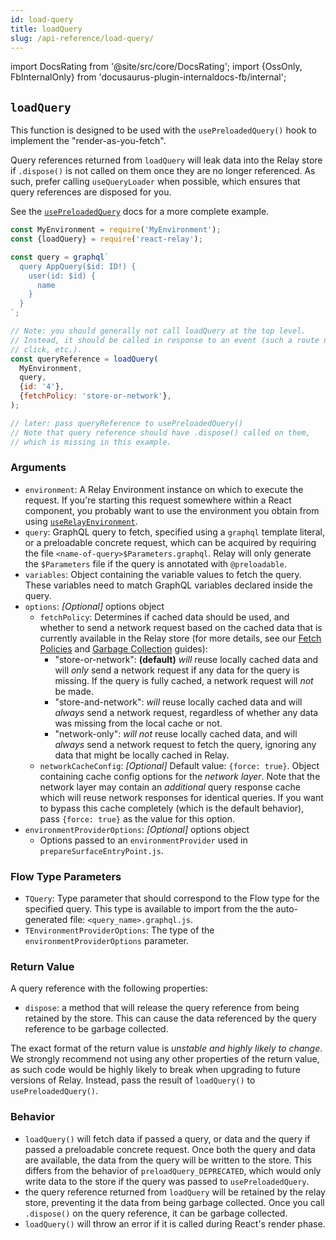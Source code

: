 ```yaml
---
id: load-query
title: loadQuery
slug: /api-reference/load-query/
---
```


import DocsRating from '@site/src/core/DocsRating';
import {OssOnly, FbInternalOnly} from 'docusaurus-plugin-internaldocs-fb/internal';

## `loadQuery`

This function is designed to be used with the `usePreloadedQuery()` hook to implement the "render-as-you-fetch".

Query references returned from `loadQuery` will leak data into the Relay store if `.dispose()` is not called on them once they are no longer referenced. As such, prefer calling `useQueryLoader` when possible, which ensures that query references are disposed for you.

See the [`usePreloadedQuery`](../use-preloaded-query) docs for a more complete example.

```js
const MyEnvironment = require('MyEnvironment');
const {loadQuery} = require('react-relay');

const query = graphql`
  query AppQuery($id: ID!) {
    user(id: $id) {
      name
    }
  }
`;

// Note: you should generally not call loadQuery at the top level.
// Instead, it should be called in response to an event (such a route navigation,
// click, etc.).
const queryReference = loadQuery(
  MyEnvironment,
  query,
  {id: '4'},
  {fetchPolicy: 'store-or-network'},
);

// later: pass queryReference to usePreloadedQuery()
// Note that query reference should have .dispose() called on them,
// which is missing in this example.
```

### Arguments

* `environment`: A Relay Environment instance on which to execute the request. If you're starting this request somewhere within a React component, you probably want to use the environment you obtain from using [`useRelayEnvironment`](#userelayenvironment).
* `query`: GraphQL query to fetch, specified using a `graphql` template literal, or a preloadable concrete request, which can be acquired by requiring the file `<name-of-query>$Parameters.graphql`. Relay will only generate the `$Parameters` file if the query is annotated with `@preloadable`.
* `variables`: Object containing the variable values to fetch the query. These variables need to match GraphQL variables declared inside the query.
* `options`: *_[Optional]_* options object
    * `fetchPolicy`: Determines if cached data should be used, and whether to send a network request based on the cached data that is currently available in the Relay store (for more details, see our [Fetch Policies](../../guided-tour/reusing-cached-data/fetch-policies) and [Garbage Collection](../../guided-tour/reusing-cached-data/availability-of-data) guides):
        * "store-or-network": **(default)** *will* reuse locally cached data and will *only* send a network request if any data for the query is missing. If the query is fully cached, a network request will *not* be made.
        * "store-and-network": *will* reuse locally cached data and will *always* send a network request, regardless of whether any data was missing from the local cache or not.
        * "network-only": *will not* reuse locally cached data, and will *always* send a network request to fetch the query, ignoring any data that might be locally cached in Relay.
    * `networkCacheConfig`: *_[Optional]_* Default value: `{force: true}`. Object containing cache config options for the *network layer*. Note that the network layer may contain an *additional* query response cache which will reuse network responses for identical queries. If you want to bypass this cache completely (which is the default behavior), pass `{force: true}` as the value for this option.
* `environmentProviderOptions`: *[Optional]* options object
    * Options passed to an `environmentProvider` used in `prepareSurfaceEntryPoint.js`.

### Flow Type Parameters

* `TQuery`: Type parameter that should correspond to the Flow type for the specified query. This type is available to import from the the auto-generated file: `<query_name>.graphql.js`.
* `TEnvironmentProviderOptions`: The type of the `environmentProviderOptions` parameter.

### Return Value

A query reference with the following properties:

* `dispose`: a method that will release the query reference from being retained by the store. This can cause the data referenced by the query reference to be garbage collected.

The exact format of the return value is *unstable and highly likely to change*. We strongly recommend not using any other properties of the return value, as such code would be highly likely to break when upgrading to future versions of Relay. Instead, pass the result of `loadQuery()` to `usePreloadedQuery()`.

### Behavior

* `loadQuery()` will fetch data if passed a query, or data and the query if passed a preloadable concrete request. Once both the query and data are available, the data from the query will be written to the store. This differs from the behavior of `preloadQuery_DEPRECATED`, which would only write data to the store if the query was passed to `usePreloadedQuery`.
* the query reference returned from `loadQuery` will be retained by the relay store, preventing it the data from being garbage collected. Once you call `.dispose()` on the query reference, it can be garbage collected.
* `loadQuery()` will throw an error if it is called during React's render phase.




<DocsRating />
